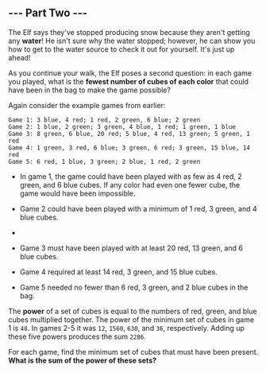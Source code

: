 ## --- Part Two ---
The Elf says they've stopped producing snow because they aren't getting any **water**! He isn't sure why the water stopped; however, he can show you how to get to the water source to check it out for yourself. It's just up ahead!
 
As you continue your walk, the Elf poses a second question: in each game you played, what is the **fewest number of cubes of each color** that could have been in the bag to make the game possible?
 
Again consider the example games from earlier:
 

```
Game 1: 3 blue, 4 red; 1 red, 2 green, 6 blue; 2 green
Game 2: 1 blue, 2 green; 3 green, 4 blue, 1 red; 1 green, 1 blue
Game 3: 8 green, 6 blue, 20 red; 5 blue, 4 red, 13 green; 5 green, 1 red
Game 4: 1 green, 3 red, 6 blue; 3 green, 6 red; 3 green, 15 blue, 14 red
Game 5: 6 red, 1 blue, 3 green; 2 blue, 1 red, 2 green
```

 
 
- In game 1, the game could have been played with as few as 4 red, 2 green, and 6 blue cubes. If any color had even one fewer cube, the game would have been impossible.
 
- Game 2 could have been played with a minimum of 1 red, 3 green, and 4 blue cubes.
-  
- Game 3 must have been played with at least 20 red, 13 green, and 6 blue cubes.
 
- Game 4 required at least 14 red, 3 green, and 15 blue cubes.
 
- Game 5 needed no fewer than 6 red, 3 green, and 2 blue cubes in the bag.
 
 
The **power** of a set of cubes is equal to the numbers of red, green, and blue cubes multiplied together. The power of the minimum set of cubes in game 1 is `48`. In games 2-5 it was `12`, `1560`, `630`, and `36`, respectively. Adding up these five powers produces the sum `2286`.
 
For each game, find the minimum set of cubes that must have been present. **What is the sum of the power of these sets?**
 